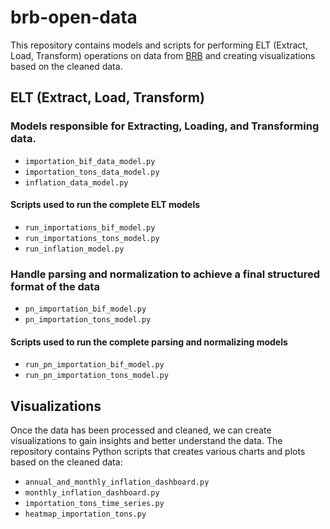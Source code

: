 # brb-open-data

This repository contains models and scripts for performing ELT (Extract, Load, Transform) operations on data from [BRB](https://brb.bi/) and creating visualizations based on the cleaned data.

## ELT (Extract, Load, Transform)

### Models responsible for Extracting, Loading, and Transforming data.

- `importation_bif_data_model.py`
- `importation_tons_data_model.py`
- `inflation_data_model.py`


#### Scripts used to run the complete ELT models

- `run_importations_bif_model.py`
- `run_importations_tons_model.py`
- `run_inflation_model.py`


### Handle parsing and normalization to achieve a final structured format of the data

- `pn_importation_bif_model.py`
- `pn_importation_tons_model.py`


#### Scripts used to run the complete parsing and normalizing models

- `run_pn_importation_bif_model.py`
- `run_pn_importation_tons_model.py`


## Visualizations
Once the data has been processed and cleaned, we can create visualizations to gain insights and better understand the data. The repository contains Python scripts that creates various charts and plots based on the cleaned data:

- `annual_and_monthly_inflation_dashboard.py`
- `monthly_inflation_dashboard.py`
- `importation_tons_time_series.py`
- `heatmap_importation_tons.py`


